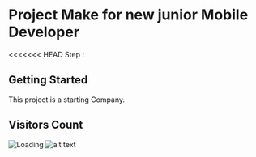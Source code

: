# Project Make for new junior Mobile Developer
<<<<<<< HEAD
Step :


## Getting Started
This project is a starting Company.

## Visitors Count
<img align="left" src = "https://profile-counter.glitch.me/rendom_avatar/count.svg" alt ="Loading">

![alt text](https://buildfire.com/wp-content/uploads/2021/10/Whats-the-Difference-Between-UX-Design-vs.-UI-Design_@3x-1-scaled.jpg)
